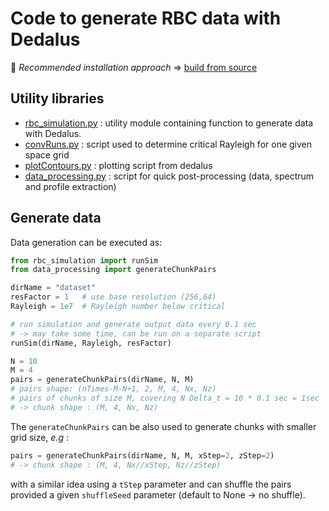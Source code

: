 # Code to generate RBC data with Dedalus

:scroll: _Recommended installation approach_ => [build from source](https://dedalus-project.readthedocs.io/en/latest/pages/installation.html#building-from-source)

## Utility libraries

- [rbc_simulation.py](./rbc_simulation.py) : utility module containing function to generate data with Dedalus.
- [convRuns.py](./convRuns.py) : script used to determine critical Rayleigh for one given space grid
- [plotContours.py](./plotContours.py) : plotting script from dedalus
- [data_processing.py](./data_processing.py) : script for quick post-processing (data, spectrum and profile extraction)

## Generate data

Data generation can be executed as:

```python
from rbc_simulation import runSim
from data_processing import generateChunkPairs

dirName = "dataset"
resFactor = 1   # use base resolution (256,64)
Rayleigh = 1e7  # Rayleigh number below critical 

# run simulation and generate output data every 0.1 sec
# -> may take some time, can be run on a separate script
runSim(dirName, Rayleigh, resFactor)   

N = 10
M = 4
pairs = generateChunkPairs(dirName, N, M) 
# pairs shape: (nTimes-M-N+1, 2, M, 4, Nx, Nz) 
# pairs of chunks of size M, covering N Delta_t = 10 * 0.1 sec = 1sec
# -> chunk shape : (M, 4, Nx, Nz)
```

The `generateChunkPairs` can be also used to generate chunks with smaller grid size, _e.g_ :

```python
pairs = generateChunkPairs(dirName, N, M, xStep=2, zStep=2)  
# -> chunk shape : (M, 4, Nx//xStep, Nz//zStep)
```

with a similar idea using a `tStep` parameter 
and can shuffle the pairs provided a given `shuffleSeed` parameter (default to None -> no shuffle).